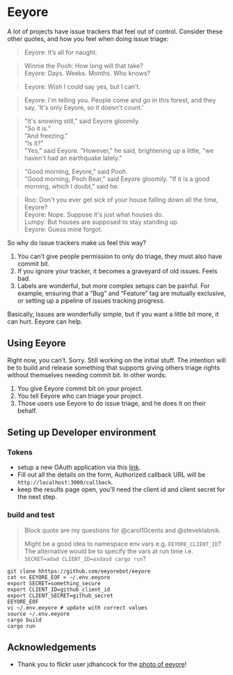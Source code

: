 # Eeyore

A lot of
projects have issue trackers that feel out of control. Consider these
other quotes, and how you feel when doing issue triage:

> Eeyore: It’s all for naught.

> Winnie the Pooh: How long will that take?  
> Eeyore: Days. Weeks. Months. Who knows?

> Eeyore: Wish I could say yes, but I can’t.  

> Eeyore: I'm telling you. People come and go in this forest, and they say,
> 'It's only Eeyore, so it doesn't count.'

> "It's snowing still," said Eeyore gloomily.  
> "So it is."  
> "And freezing."  
> "Is it?"  
> "Yes," said Eeyore. "However," he said, brightening up a little, "we
> haven't had an earthquake lately."

> "Good morning, Eeyore," said Pooh.  
> "Good morning, Pooh Bear," said Eeyore gloomily. "If it is a good
> morning, which I doubt," said he.

> Roo: Don't you ever get sick of your house falling down all the time, Eeyore?  
> Eeyore: Nope. Suppose it's just what houses do.  
> Lumpy: But houses are supposed to stay standing up.  
> Eeyore: Guess mine forgot.  

So why do issue trackers make us feel this way?

1. You can’t give people permission to only do triage, they must also have
   commit bit.
2. If you ignore your tracker, it becomes a graveyard of old issues. Feels bad.
3. Labels are wonderful, but more complex setups can be painful. For example,
   ensuring that a “Bug” and “Feature” tag are mutually exclusive, or setting up
   a pipeline of issues tracking progress.

Basically, Issues are wonderfully simple, but if you want a little bit more, it
can hurt. Eeyore can help.

## Using Eeyore

Right now, you can’t. Sorry. Still working on the initial stuff. The intention will
be to build and release something that supports giving others triage rights without
themselves needing commit bit. In other words:

1. You give Eeyore commit bit on your project.
2. You tell Eeyore who can triage your project.
3. Those users use Eeyore to do issue triage, and he does it on their behalf.

## Seting up Developer environment

### Tokens

- setup a new OAuth application via this [link](https://github.com/settings/applications/new).
- Fill out all the details on the form, Authorized callback URL will be `http://localhost:3000/callback`.
- keep the results page open, you'll need the client id and client secret for the next step.

### build and test

> Block quote are my questions for  @carol10cents and @steveklabnik.
>
> Might be a good idea to namespace env vars e.g. `EEYORE_CLIENT_ID`? The alternative would be to specify the vars at run time i.e. `SECRET=adad CLIENT_ID=asdasd cargo run`?
>

```
git clone hhttps://github.com/eeyorebot/eeyore
cat << EEYORE_EOF > ~/.env.eeyore
export SECRET=something_secure
export CLIENT_ID=github_client_id
export CLIENT_SECRET=github_secret
EEYORE_EOF
vi ~/.env.eeyore # update with correct values
source ~/.env.eeyore
cargo build
cargo run
```

## Acknowledgements

* Thank you to flickr user jdhancock for the [photo of eeyore](https://www.flickr.com/photos/jdhancock/7767340604)!
